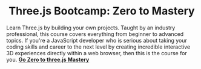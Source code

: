<h1 align="center">Three.js Bootcamp: Zero to Mastery</h1>

Learn Three.js by building your own projects. Taught by an industry professional, this course covers everything from
beginner to advanced topics. If you're a JavaScript developer who is serious about taking your coding skills and career
to the next level by creating incredible interactive 3D experiences directly within a web browser, then this is the
course for you. [**Go Zero to three.js Mastery**](https://zerotomastery.io/courses/learn-three-js/)
